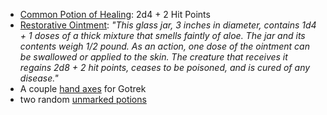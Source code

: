 - [Common Potion of Healing](https://www.dndbeyond.com/magic-items/potion-of-healing): 2d4 + 2 Hit Points
- [Restorative Ointment](https://www.dndbeyond.com/magic-items/restorative-ointment): *"This glass jar, 3 inches in diameter, contains 1d4 + 1 doses of a thick mixture that smells faintly of aloe. The jar and its contents weigh 1/2 pound. As an action, one dose of the ointment can be swallowed or applied to the skin. The creature that receives it regains 2d8 + 2 hit points, ceases to be poisoned, and is cured of any disease."*
- A couple [hand axes](https://www.dndbeyond.com/equipment/handaxe) for Gotrek
- two random [unmarked potions](https://www.dndspeak.com/2017/12/100-random-potion-effects/)
